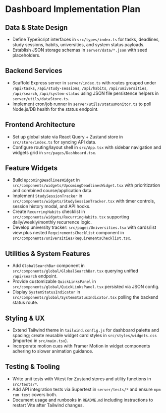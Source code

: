 # Dashboard Implementation Plan

## Data & State Design

- Define TypeScript interfaces in `src/types/index.ts` for tasks, deadlines, study sessions, habits, universities, and system status payloads.
- Establish JSON storage schemas in `server/data/*.json` with seed placeholders.

## Backend Services

- Scaffold Express server in `server/index.ts` with routes grouped under `/api/tasks`, `/api/study-sessions`, `/api/habits`, `/api/universities`, `/api/search`, `/api/system-status` using JSON file persistence helpers in `server/utils/dataStore.ts`.
- Implement cron/job runner in `server/utils/statusMonitor.ts` to poll Node.js/DB health for the status endpoint.

## Frontend Architecture

- Set up global state via React Query + Zustand store in `src/store/index.ts` for syncing API data.
- Configure routing/layout shell in `src/App.tsx` with sidebar navigation and widgets grid in `src/pages/Dashboard.tsx`.

## Feature Widgets

- Build `UpcomingDeadlinesWidget` in `src/components/widgets/UpcomingDeadlinesWidget.tsx` with prioritization and combined course/application data.
- Implement `StudySessionTracker` in `src/components/widgets/StudySessionTracker.tsx` with timer controls, session history modal, and API hooks.
- Create `RecurringHabits` checklist in `src/components/widgets/RecurringHabits.tsx` supporting daily/weekly/monthly recurrence logic.
- Develop university tracker: `src/pages/Universities.tsx` with cards/list view plus nested `RequirementsChecklist` component in `src/components/universities/RequirementsChecklist.tsx`.

## Utilities & System Features

- Add `GlobalSearchBar` component in `src/components/global/GlobalSearchBar.tsx` querying unified `/api/search` endpoint.
- Provide customizable `QuickLinksPanel` in `src/components/global/QuickLinksPanel.tsx` persisted via JSON config.
- Display `SystemStatusIndicator` in `src/components/global/SystemStatusIndicator.tsx` polling the backend status route.

## Styling & UX

- Extend Tailwind theme in `tailwind.config.js` for dashboard palette and spacing; create reusable widget card styles in `src/styles/widgets.css` (imported in `src/main.tsx`).
- Incorporate motion cues with Framer Motion in widget components adhering to slower animation guidance.

## Testing & Tooling

- Write unit tests with Vitest for Zustand stores and utility functions in `src/tests/*`.
- Add API integration tests via Supertest in `server/tests/*` and ensure `npm run test` covers both.
- Document usage and runbooks in `README.md` including instructions to restart Vite after Tailwind changes.